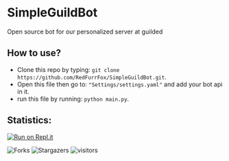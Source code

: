 # SimpleGuildBot
Open source bot for our personalized server at guilded

## How to use?
- Clone this repo by typing: `git clone https://github.com/RedFurrFox/SimpleGuildBot.git`.
- Open this file then go to: `"Settings/settings.yaml"` and add your bot api in it.
- run this file by running: `python main.py`.

## Statistics:
[![Run on Repl.it](https://replit.com/badge/github/redfurrfox/simpleguildbot)](https://replit.com/new/github/redfurrfox/simpleguildbot)

![Forks](https://img.shields.io/github/forks/RedFurrFox/SimpleGuildBot?style=social)
![Stargazers](https://img.shields.io/github/stars/RedFurrFox/SimpleGuildBot?style=social)
![visitors](https://visitor-badge.laobi.icu/badge?page_id=[RedFurrFox].SimpleGuildBot)
